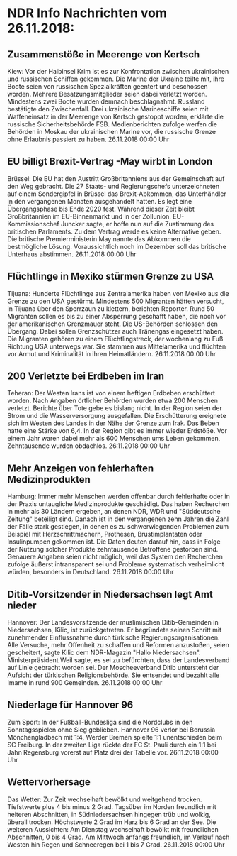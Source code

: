 # NDR Info Nachrichten vom 26.11.2018:


## Zusammenstöße in Meerenge von Kertsch
Kiew: Vor der Halbinsel Krim ist es zur Konfrontation zwischen ukrainischen und russischen Schiffen gekommen. Die Marine der Ukraine teilte mit, ihre Boote seien von russischen Spezialkräften geentert und beschossen worden. Mehrere Besatzungsmitglieder seien dabei verletzt worden. Mindestens zwei Boote wurden demnach beschlagnahmt. Russland bestätigte den Zwischenfall. Drei ukrainische Marineschiffe seien mit Waffeneinsatz in der Meerenge von Kertsch gestoppt worden, erklärte die russische Sicherheitsbehörde FSB. Medienberichten zufolge werfen die Behörden in Moskau der ukrainischen Marine vor, die russische Grenze ohne Erlaubnis passiert zu haben. 26.11.2018 00:00 Uhr 

## EU billigt Brexit-Vertrag -May wirbt in London
Brüssel: Die EU hat den Austritt Großbritanniens aus der Gemeinschaft auf den Weg gebracht. Die 27 Staats- und Regierungschefs unterzeichneten auf einem Sondergipfel in Brüssel das Brexit-Abkommen, das Unterhändler in den vergangenen Monaten ausgehandelt hatten. Es legt eine Übergangsphase bis Ende 2020 fest. Während dieser Zeit bleibt Großbritannien im EU-Binnenmarkt und in der Zollunion. EU-Kommissionschef Juncker sagte, er hoffe nun auf die Zustimmung des britischen Parlaments. Zu dem Vertrag werde es keine Alternative geben. Die britische Premierministerin May nannte das Abkommen die bestmögliche Lösung. Voraussichtlich noch im Dezember soll das britische Unterhaus abstimmen. 26.11.2018 00:00 Uhr 

## Flüchtlinge in Mexiko stürmen Grenze zu USA
Tijuana: Hunderte Flüchtlinge aus Zentralamerika haben von Mexiko aus die Grenze zu den USA gestürmt. Mindestens 500 Migranten hätten versucht, in Tijuana über den Sperrzaun zu klettern, berichten Reporter. Rund 50 Migranten sollen es bis zu einer Absperrung geschafft haben, die noch vor der amerikanischen Grenzmauer steht. Die US-Behörden schlossen den Übergang. Dabei sollen Grenzschützer auch Tränengas eingesetzt haben. Die Migranten gehören zu einem Flüchtlingstreck, der wochenlang zu Fuß Richtung USA unterwegs war. Sie stammen aus Mittelamerika und flüchten vor Armut und Kriminalität in ihren Heimatländern. 26.11.2018 00:00 Uhr 

## 200 Verletzte bei Erdbeben im Iran
Teheran: Der Westen Irans ist von einem heftigen Erdbeben erschüttert worden. Nach Angaben örtlicher Behörden wurden etwa 200 Menschen verletzt. Berichte über Tote gebe es bislang nicht. In der Region seien der Strom und die Wasserversorgung ausgefallen. Die Erschütterung ereignete sich im Westen des Landes in der Nähe der Grenze zum Irak. Das Beben hatte eine Stärke von 6,4. In der Region gibt es immer wieder Erdstöße. Vor einem Jahr waren dabei mehr als 600 Menschen ums Leben gekommen, Zehntausende wurden obdachlos. 26.11.2018 00:00 Uhr 

## Mehr Anzeigen von fehlerhaften Medizinprodukten
Hamburg: Immer mehr Menschen werden offenbar durch fehlerhafte oder in der Praxis untaugliche Medizinprodukte geschädigt. Das haben Recherchen in mehr als 30 Ländern ergeben, an denen NDR, WDR und "Süddeutsche Zeitung" beteiligt sind. Danach ist in den vergangenen zehn Jahren die Zahl der Fälle stark gestiegen, in denen es zu schwerwiegenden Problemen zum Beispiel mit Herzschrittmachern, Prothesen, Brustimplantaten oder Insulinpumpen gekommen ist. Die Daten deuten darauf hin, dass in Folge der Nutzung solcher Produkte zehntausende Betroffene gestorben sind. Genauere Angaben seien nicht möglich, weil das System den Recherchen zufolge äußerst intransparent sei und Probleme systematisch verheimlicht würden, besonders in Deutschland. 26.11.2018 00:00 Uhr 

## Ditib-Vorsitzender in Niedersachsen legt Amt nieder
Hannover: Der Landesvorsitzende der muslimischen Ditib-Gemeinden in Niedersachsen, Kilic, ist zurückgetreten. Er begründete seinen Schritt mit zunehmender Einflussnahme durch türkische Regierungsorganisationen. Alle Versuche, mehr Offenheit zu schaffen und Reformen anzustoßen, seien gescheitert, sagte Kilic dem NDR-Magazin "Hallo Niedersachsen". Ministerpräsident Weil sagte, es sei zu befürchten, dass der Landesverband auf Linie gebracht worden sei. Der Moscheeverband Ditib untersteht der Aufsicht der türkischen Religionsbehörde. Sie entsendet und bezahlt alle Imame in rund 900 Gemeinden. 26.11.2018 00:00 Uhr 

## Niederlage für Hannover 96
Zum Sport: In der Fußball-Bundesliga sind die Nordclubs in den Sonntagsspielen ohne Sieg geblieben. Hannover 96 verlor bei Borussia Mönchengladbach mit 1:4, Werder Bremen spielte 1:1 unentschieden beim SC Freiburg. In der zweiten Liga rückte der FC St. Pauli durch ein 1:1 bei Jahn Regensburg vorerst auf Platz drei der Tabelle vor. 26.11.2018 00:00 Uhr 

## Wettervorhersage
Das Wetter: Zur Zeit wechselhaft bewölkt und weitgehend trocken. Tiefstwerte plus 4 bis minus 2 Grad. Tagsüber im Norden freundlich mit heiteren Abschnitten, in Südniedersachsen hingegen trüb und wolkig, überall trocken. Höchstwerte 2 Grad im Harz bis 6 Grad an der See. Die weiteren Aussichten: Am Dienstag wechselhaft bewölkt mit freundlichen Abschnitten, 0 bis 4 Grad. Am Mittwoch anfangs freundlich, im Verlauf nach Westen hin Regen und Schneeregen bei 1 bis 7 Grad. 26.11.2018 00:00 Uhr 
